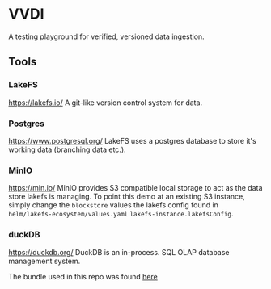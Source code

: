 # VVDI

A testing playground for verified, versioned data ingestion.

## Tools

### LakeFS

https://lakefs.io/
A git-like version control system for data.

### Postgres

https://www.postgresql.org/
LakeFS uses a postgres database to store it's working data (branching data etc.).

### MinIO

https://min.io/
MinIO provides S3 compatible local storage to act as the data store lakefs is managing. To point this demo at an existing S3 instance, simply change the `blockstore` values the lakefs config found in `helm/lakefs-ecosystem/values.yaml` `lakefs-instance.lakefsConfig`.

### duckDB

https://duckdb.org/
DuckDB is an in-process. SQL OLAP database management system.

The bundle used in this repo was found [here](https://abcabhishek.substack.com/p/duckdb-bundle-on-kubernetes)

